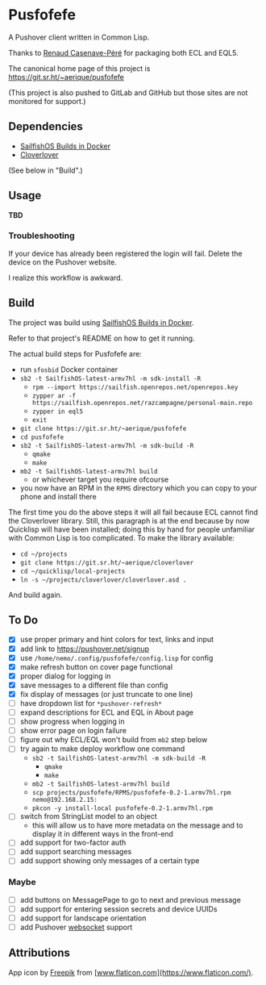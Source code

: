 # Pusfofefe

A Pushover client written in Common Lisp.

Thanks to [Renaud Casenave-Péré](https://openrepos.net/user/856/programs)
for packaging both ECL and EQL5.

The canonical home page of this project is https://git.sr.ht/~aerique/pusfofefe

(This project is also pushed to GitLab and GitHub but those sites are
not monitored for support.)

## Dependencies

- [SailfishOS Builds in Docker](https://git.sr.ht/~aerique/sfosbid)
- [Cloverlover](https://git.sr.ht/~aerique/cloverlover)

(See below in "Build".)

## Usage

**TBD**

### Troubleshooting

If your device has already been registered the login will fail.  Delete
the device on the Pushover website.

I realize this workflow is awkward.

## Build

The project was build using
[SailfishOS Builds in Docker](https://git.sr.ht/~aerique/sfosbid).

Refer to that project's README on how to get it running.

The actual build steps for Pusfofefe are:

- run `sfosbid` Docker container
- `sb2 -t SailfishOS-latest-armv7hl -m sdk-install -R`
    - `rpm --import https://sailfish.openrepos.net/openrepos.key`
    - `zypper ar -f https://sailfish.openrepos.net/razcampagne/personal-main.repo`
    - `zypper in eql5`
    - `exit`
- `git clone https://git.sr.ht/~aerique/pusfofefe`
- `cd pusfofefe`
- `sb2 -t SailfishOS-latest-armv7hl -m sdk-build -R`
    - `qmake`
    - `make`
- `mb2 -t SailfishOS-latest-armv7hl build`
    - or whichever target you require ofcourse
- you now have an RPM in the `RPMS` directory which you can copy to your
  phone and install there

The first time you do the above steps it will all fail because ECL
cannot find the Cloverlover library.  Still, this paragraph is at the
end because by now Quicklisp will have been installed; doing this by
hand for people unfamiliar with Common Lisp is too complicated.  To make
the library available:

- `cd ~/projects`
- `git clone https://git.sr.ht/~aerique/cloverlover`
- `cd ~/quicklisp/local-projects`
- `ln -s ~/projects/cloverlover/cloverlover.asd .`

And build again.

## To Do

- [x] use proper primary and hint colors for text, links and input
- [x] add link to https://pushover.net/signup
- [x] use `/home/nemo/.config/pusfofefe/config.lisp` for config
- [x] make refresh button on cover page functional
- [x] proper dialog for logging in
- [x] save messages to a different file than config
- [x] fix display of messages (or just truncate to one line)
- [ ] have dropdown list for `*pushover-refresh*`
- [ ] expand descriptions for ECL and EQL in About page
- [ ] show progress when logging in
- [ ] show error page on login failure
- [ ] figure out why ECL/EQL won't build from `mb2` step below
- [ ] try again to make deploy workflow one command
    - `sb2 -t SailfishOS-latest-armv7hl -m sdk-build -R`
        - `qmake`
        - `make`
    - `mb2 -t SailfishOS-latest-armv7hl build`
    - `scp projects/pusfofefe/RPMS/pusfofefe-0.2-1.armv7hl.rpm nemo@192.168.2.15:`
    - `pkcon -y install-local pusfofefe-0.2-1.armv7hl.rpm`
- [ ] switch from StringList model to an object
    - this will allow us to have more metadata on the message and to
      display it in different ways in the front-end
- [ ] add support for two-factor auth
- [ ] add support searching messages
- [ ] add support showing only messages of a certain type

### Maybe

- [ ] add buttons on MessagePage to go to next and previous message
- [ ] add support for entering session secrets and device UUIDs
- [ ] add support for landscape orientation
- [ ] add Pushover [websocket](https://pushover.net/api/client#websocket)
      support

## Attributions

App icon by [Freepik](https://www.flaticon.com/authors/freepik) from [www.flaticon.com](https://www.flaticon.com/).
